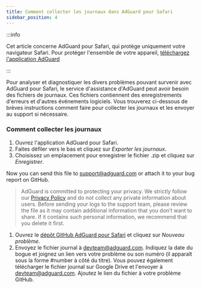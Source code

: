 ```yaml
---
title: Comment collecter les journaux dans AdGuard pour Safari
sidebar_position: 4
---
```


:::info

Cet article concerne AdGuard pour Safari, qui protège uniquement votre navigateur Safari. Pour protéger l'ensemble de votre appareil, [téléchargez l'application AdGuard](https://agrd.io/download-kb-adblock)

:::

Pour analyser et diagnostiquer les divers problèmes pouvant survenir avec AdGuard pour Safari, le service d'assistance d'AdGuard peut avoir besoin des fichiers de journaux. Ces fichiers contiennent des enregistrements d'erreurs et d'autres événements logiciels. Vous trouverez ci-dessous de brèves instructions comment faire pour collecter les journaux et les envoyer au support si nécessaire.

### Comment collecter les journaux

1. Ouvrez l'application AdGuard pour Safari.
2. Faites défiler vers le bas et cliquez sur _Exporter les journaux_.
3. Choisissez un emplacement pour enregistrer le fichier .zip et cliquez sur _Enregistrer_.

Now you can send this file to support@adguard.com or attach it to your bug report on GitHub.

> AdGuard is committed to protecting your privacy. We strictly follow our [Privacy Policy](https://adguard.com/privacy/safari.html) and do not collect any private information about users. Before sending your logs to the support team, please review the file as it may contain additional information that you don’t want to share. If it contains such personal information, we recommend that you delete it first.

1. Ouvrez le [dépôt GitHub AdGuard pour Safari](https://github.com/AdguardTeam/AdGuardForSafari/issues) et cliquez sur _Nouveau problème_.
2. Envoyez le fichier journal à devteam@adguard.com. Indiquez la date du bogue et joignez un lien vers votre problème ou son numéro (il apparaît sous la forme #number à côté du titre).
   Vous pouvez également télécharger le fichier journal sur Google Drive et l'envoyer à devteam@adguard.com. Ajoutez le lien du fichier à votre problème GitHub.
